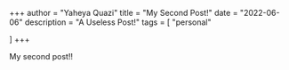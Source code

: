 +++
author = "Yaheya Quazi"
title = "My Second Post!"
date = "2022-06-06"
description = "A Useless Post!"
tags = [
    "personal"
    
]
+++

My second post!!